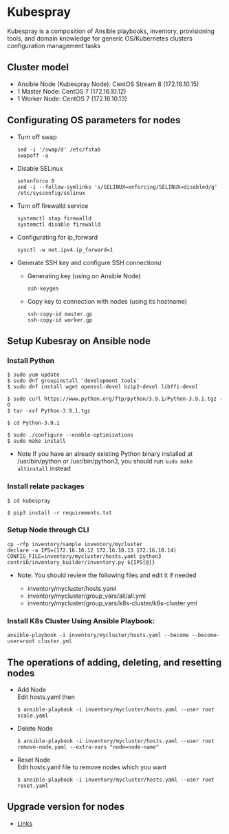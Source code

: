 # Kubespray
Kubespray is a composition of Ansible playbooks, inventory, provisioning tools, and domain knowledge for generic OS/Kubernetes clusters configuration management tasks
## Cluster model
- Ansible Node (Kubespray Node): CentOS Stream 8 (172.16.10.15)
- 1 Master Node: CentOS 7 (172.16.10.12)
- 1 Worker Node: CentOS 7 (172.16.10.13)
## Configurating OS parameters for nodes
- Turn off swap
  
  ```
  sed -i '/swap/d' /etc/fstab
  swapoff -a
  ```
- Disable SELinux
  ```
  setenforce 0
  sed -i --follow-symlinks 's/SELINUX=enforcing/SELINUX=disabled/g' /etc/sysconfig/selinux
  ```
- Turn off firewalld service
  ```
  systemctl stop firewalld
  systemctl disable firewalld
  ```
- Configurating for ip_forward
  ```
  sysctl -w net.ipv4.ip_forward=1
  ```
- Generate SSH key and configure SSH connectionư
  - Generating key (using on Ansible Node)

    ```
    ssh-keygen
    ```
  - Copy key to connection with nodes (using its hostname)

    ```
    ssh-copy-id master.gp
    ssh-copy-id worker.gp
    ```
## Setup Kubesray on Ansible node
### Install Python
```
$ sudo yum update
$ sudo dnf groupinstall 'development tools'
$ sudo dnf install wget openssl-devel bzip2-devel libffi-devel

$ sudo curl https://www.python.org/ftp/python/3.9.1/Python-3.9.1.tgz -O
$ tar -xvf Python-3.9.1.tgz

$ cd Python-3.9.1

$ sudo ./configure --enable-optimizations
$ sudo make install

```

* Note
If you have an already existing Python binary installed at /usr/bin/python or /usr/bin/python3, you should run `` sudo make altinstall `` instead

### Install relate packages

```
$ cd kubespray

$ pip3 install -r requirements.txt
```
### Setup Node through CLI

```
cp -rfp inventory/sample inventory/mycluster
declare -a IPS=(172.16.10.12 172.16.10.13 172.16.10.14)
CONFIG_FILE=inventory/mycluster/hosts.yaml python3 contrib/inventory_builder/inventory.py ${IPS[@]}
```
* Note: You should review the following files and edit it if needed
  
  - inventory/mycluster/hosts.yaml
  - inventory/mycluster/group_vars/all/all.yml
  - inventory/mycluster/group_vars/k8s-cluster/k8s-cluster.yml
    
### Install K8s Cluster Using Ansible Playbook:
```
ansible-playbook -i inventory/mycluster/hosts.yaml --become --become-user=root cluster.yml
```
## The operations of adding, deleting, and resetting nodes
- Add Node \
  Edit hosts.yaml then

  ```
  $ ansible-playbook -i inventory/mycluster/hosts.yaml --user root scale.yaml
  ```
- Delete Node 
  ```
  $ ansible-playbook -i inventory/mycluster/hosts.yaml --user root remove-node.yaml --extra-vars "node=node-name"
  ```
- Reset Node \
  Edit hosts.yaml file to remove nodes which you want
  ```
  $ ansible-playbook -i inventory/mycluster/hosts.yaml --user root reset.yaml
  ```
## Upgrade version for nodes 
  - [Links](https://www.youtube.com/watch?v=M499ckeGZL8&list=PL34sAs7_26wNBRWM6BDhnonoA5FMERax0&index=106)

  
